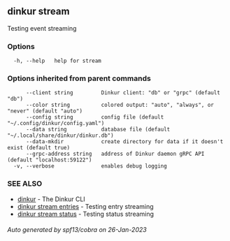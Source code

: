 ## dinkur stream

Testing event streaming

### Options

```
  -h, --help   help for stream
```

### Options inherited from parent commands

```
      --client string         Dinkur client: "db" or "grpc" (default "db")
      --color string          colored output: "auto", "always", or "never" (default "auto")
      --config string         config file (default "~/.config/dinkur/config.yaml")
      --data string           database file (default "~/.local/share/dinkur/dinkur.db")
      --data-mkdir            create directory for data if it doesn't exist (default true)
      --grpc-address string   address of Dinkur daemon gRPC API (default "localhost:59122")
  -v, --verbose               enables debug logging
```

### SEE ALSO

* [dinkur](dinkur.md)	 - The Dinkur CLI
* [dinkur stream entries](dinkur_stream_entries.md)	 - Testing entry streaming
* [dinkur stream status](dinkur_stream_status.md)	 - Testing status streaming

###### Auto generated by spf13/cobra on 26-Jan-2023
